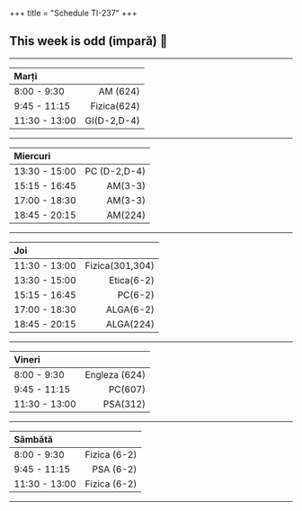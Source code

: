 +++
title = "Schedule TI-237"
+++

## This week is odd (impară) 👀


<hr>

|  Marți        |             |
| :---          |        ---: |
| 8:00 - 9:30   | AM (624)    |
| 9:45 - 11:15  | Fizica(624) |
| 11:30 - 13:00 | GI(D-2,D-4) |

<hr>

| Miercuri       |             |
| :---          |        ---: |
| 13:30 - 15:00 | PC (D-2,D-4)|
| 15:15 - 16:45 | AM(3-3)     |
| 17:00 - 18:30 | AM(3-3)     |
| 18:45 - 20:15 | AM(224)     |

<hr>

| Joi           |                |
| :---          |           ---: |
| 11:30 - 13:00 | Fizica(301,304)|
| 13:30 - 15:00 | Etica(6-2)     |
| 15:15 - 16:45 | PC(6-2)        |
| 17:00 - 18:30 | ALGA(6-2)      |
| 18:45 - 20:15 | ALGA(224)      |

<hr>

| Vineri        |              |
| :---          |         ---: |
| 8:00 - 9:30   | Engleza (624)|
| 9:45 - 11:15  | PC(607)      |
| 11:30 - 13:00 | PSA(312)     |

<hr>

| Sâmbătă       |              |
| :---          |         ---: |
| 8:00 - 9:30   | Fizica (6-2) |
| 9:45 - 11:15  | PSA (6-2)    |
| 11:30 - 13:00 | Fizica (6-2) |

<hr>